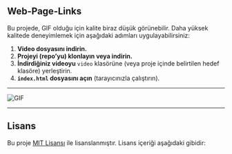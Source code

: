 ## Web-Page-Links

Bu projede, GIF olduğu için kalite biraz düşük görünebilir. Daha yüksek kalitede deneyimlemek için aşağıdaki adımları uygulayabilirsiniz:

1. **Video dosyasını indirin.**
2. **Projeyi (repo’yu) klonlayın veya indirin.**
3. **İndirdiğiniz videoyu** `video` klasörüne (veya proje içinde belirtilen hedef klasöre) yerleştirin.
4. **`index.html` dosyasını açın** (tarayıcınızla çalıştırın).

---

![GIF](https://github.com/deryaxacar/Web-Page-Links/blob/master/web-page-g.gif)

---

## Lisans

Bu proje [MIT Lisansı](./LICENSE) ile lisanslanmıştır. Lisans içeriği aşağıdaki gibidir:

